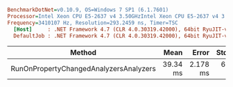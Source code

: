 ``` ini

BenchmarkDotNet=v0.10.9, OS=Windows 7 SP1 (6.1.7601)
Processor=Intel Xeon CPU E5-2637 v4 3.50GHzIntel Xeon CPU E5-2637 v4 3.50GHz, ProcessorCount=16
Frequency=3410107 Hz, Resolution=293.2459 ns, Timer=TSC
  [Host]     : .NET Framework 4.7 (CLR 4.0.30319.42000), 64bit RyuJIT-v4.7.2114.0
  DefaultJob : .NET Framework 4.7 (CLR 4.0.30319.42000), 64bit RyuJIT-v4.7.2114.0


```
 |                                 Method |     Mean |    Error |   StdDev |   Median |    Gen 0 |   Gen 1 | Allocated |
 |--------------------------------------- |---------:|---------:|---------:|---------:|---------:|--------:|----------:|
 | RunOnPropertyChangedAnalyzersAnalyzers | 39.34 ms | 2.178 ms | 6.423 ms | 44.06 ms | 218.7500 | 62.5000 |   1.52 MB |
